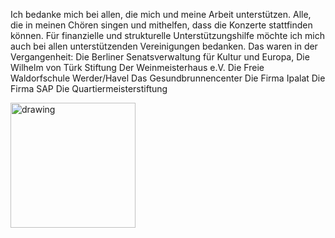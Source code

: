 Ich bedanke mich bei allen, die mich und meine Arbeit unterstützen. Alle, die in meinen Chören singen und mithelfen, dass die Konzerte stattfinden können. 
Für finanzielle und strukturelle Unterstützungshilfe möchte ich mich auch bei allen unterstützenden Vereinigungen bedanken. Das waren in der Vergangenheit:
Die Berliner Senatsverwaltung für Kultur und Europa, 
Die Wilhelm von Türk Stiftung
Der Weinmeisterhaus e.V.
Die Freie Waldorfschule Werder/Havel
Das Gesundbrunnencenter
Die Firma Ipalat
Die Firma SAP
Die Quartiermeisterstiftung

<img src="https://tobiaspuls.github.io/images/47.jpg" alt="drawing" width="200"/>
